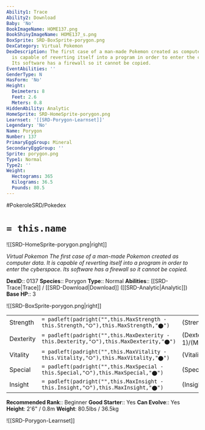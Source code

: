 ```yaml
---
Ability1: Trace
Ability2: Download
Baby: 'No'
BookImageName: HOME137.png
BookShinyImageName: HOME137_s.png
BoxSprite: SRD-BoxSprite-porygon.png
DexCategory: Virtual Pokemon
DexDescription: The first case of a man-made Pokemon created as computer data. It
  is capable of reverting itself into a program in order to enter the cyberspace.
  Its software has a firewall so it cannot be copied.
EventAbilities: ''
GenderType: N
HasForm: 'No'
Height:
  Deimeters: 8
  Feet: 2.6
  Meters: 0.8
HiddenAbility: Analytic
HomeSprite: SRD-HomeSprite-porygon.png
Learnset: '[[SRD-Porygon-Learnset]]'
Legendary: 'No'
Name: Porygon
Number: 137
PrimaryEggGroup: Mineral
SecondaryEggGroup: ''
Sprite: porygon.png
Type1: Normal
Type2: ''
Weight:
  Hectograms: 365
  Kilograms: 36.5
  Pounds: 80.5
---
```


#PokeroleSRD/Pokedex

# `= this.name`

![[SRD-HomeSprite-porygon.png|right]]

*Virtual Pokemon*
*The first case of a man-made Pokemon created as computer data. It is capable of reverting itself into a program in order to enter the cyberspace. Its software has a firewall so it cannot be copied.*

**DexID**:: 0137
**Species**:: Porygon
**Type**:: Normal
**Abilities**:: [[SRD-Trace|Trace]] / [[SRD-Download|Download]] ([[SRD-Analytic|Analytic]])
**Base HP**:: 3

![[SRD-BoxSprite-porygon.png|right]]

|           |                                                                                        |                                          |
| --------- | -------------------------------------------------------------------------------------- | ---------------------------------------- |
| Strength  | `= padleft(padright("",this.MaxStrength - this.Strength,"⭘"),this.MaxStrength,"⬤")`    | (Strength::2)/(MaxStrength::4)   |
| Dexterity | `= padleft(padright("",this.MaxDexterity - this.Dexterity,"⭘"),this.MaxDexterity,"⬤")` | (Dexterity:: 1)/(MaxDexterity::3) |
| Vitality  | `= padleft(padright("",this.MaxVitality - this.Vitality,"⭘"),this.MaxVitality,"⬤")`    | (Vitality::2)/(MaxVitality::5)   |
| Special   | `= padleft(padright("",this.MaxSpecial - this.Special,"⭘"),this.MaxSpecial,"⬤")`       | (Special::2)/(MaxSpecial::5)     |
| Insight   | `= padleft(padright("",this.MaxInsight - this.Insight,"⭘"),this.MaxInsight,"⬤")`       | (Insight::2)/(MaxInsight::5)     |

**Recommended Rank**:: Beginner
**Good Starter**:: Yes
**Can Evolve**:: Yes
**Height**: 2'6" / 0.8m
**Weight**: 80.5lbs / 36.5kg

![[SRD-Porygon-Learnset]]